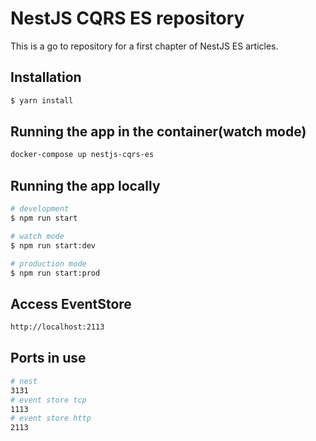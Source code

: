 
# NestJS CQRS ES repository
This is a go to repository for a first chapter of NestJS ES articles.

## Installation

```bash
$ yarn install
```

## Running the app in the container(watch mode)
```bash
docker-compose up nestjs-cqrs-es
``` 
## Running the app locally

```bash
# development
$ npm run start

# watch mode
$ npm run start:dev

# production mode
$ npm run start:prod
```
## Access EventStore
```bash
http://localhost:2113
```

## Ports in use
```bash
# nest
3131
# event store tcp
1113
# event store http
2113
```
